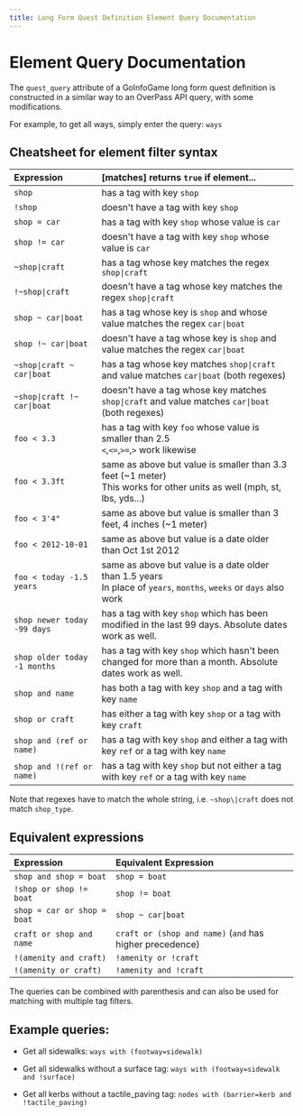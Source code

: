 ```yaml
---
title: Long Form Quest Definition Element Query Documentation
---
```


# Element Query Documentation

The `quest_query` attribute of a GoInfoGame long form quest definition is constructed in a similar way to an OverPass API query, with some modifications.

For example, to get all ways, simply enter the query: `ways`

## Cheatsheet for element filter syntax

| Expression                   | [matches] returns `true` if element...                                                                                    |
|:-----------------------------|:--------------------------------------------------------------------------------------------------------------------------|
| `shop`                       | has a tag with key `shop`                                                                                                 |
| `!shop`                      | doesn't have a tag with key `shop`                                                                                        |
| `shop = car`                 | has a tag with key `shop` whose value is `car`                                                                            |
| `shop != car`                | doesn't have a tag with key `shop` whose value is `car`                                                                   |
| `~shop\|craft`               | has a tag whose key matches the regex `shop\|craft`                                                                       |
| `!~shop\|craft`              | doesn't have a tag whose key matches the regex `shop\|craft`                                                              |
| `shop ~ car\|boat`           | has a tag whose key is `shop` and whose value matches the regex `car\|boat`                                               |
| `shop !~ car\|boat`          | doesn't have a tag whose key is `shop` and value matches the regex `car\|boat`                                            |
| `~shop\|craft ~ car\|boat`   | has a tag whose key matches `shop\|craft` and value matches `car\|boat` (both regexes)                                    |
| `~shop\|craft !~ car\|boat`  | doesn't have a tag whose key matches `shop\|craft` and value matches `car\|boat` (both regexes)                           |
| `foo < 3.3`                  | has a tag with key `foo` whose value is smaller than 2.5<br/>`<`,`<=`,`>=`,`>` work likewise                              |
| `foo < 3.3ft`                | same as above but value is smaller than 3.3 feet (~1 meter)<br/>This works for other units as well (mph, st, lbs, yds...) |
| `foo < 3'4"`                 | same as above but value is smaller than 3 feet, 4 inches (~1 meter)                                                       |
| `foo < 2012-10-01`           | same as above but value is a date older than Oct 1st 2012                                                                 |
| `foo < today -1.5 years`     | same as above but value is a date older than 1.5 years<br/>In place of `years`, `months`, `weeks` or `days` also work     |
| `shop newer today -99 days`  | has a tag with key `shop` which has been modified in the last 99 days. Absolute dates work as well.                       |
| `shop older today -1 months` | has a tag with key `shop` which hasn't been changed for more than a month. Absolute dates work as well.                   |
| `shop and name`              | has both a tag with key `shop` and a tag with key `name`                                                                  |
| `shop or craft`              | has either a tag with key `shop` or a tag with key `craft`                                                                |
| `shop and (ref or name)`     | has a tag with key `shop` and either a tag with key `ref` or a tag with key `name`                                        |
| `shop and !(ref or name)`    | has a tag with key `shop` but not either a tag with key `ref` or a tag with key `name`                                    |

Note that regexes have to match the whole string, i.e. `~shop\|craft` does not match `shop_type`.

## Equivalent expressions

| Expression                  | Equivalent Expression                                    |
|:----------------------------|:---------------------------------------------------------|
| `shop and shop = boat`      | `shop = boat`                                            |
| `!shop or shop != boat`     | `shop != boat`                                           |
| `shop = car or shop = boat` | `shop ~ car\|boat`                                       |
| `craft or shop and name`    | `craft or (shop and name)` (`and` has higher precedence) |
| `!(amenity and craft)`      | `!amenity or !craft`                                     |
| `!(amenity or craft)`       | `!amenity and !craft`                                    |

The queries can be combined with parenthesis and can also be used for matching with multiple tag filters.

## Example queries:

- Get all sidewalks: `ways with (footway=sidewalk)`

- Get all sidewalks without a surface tag: `ways with (footway=sidewalk and !surface)`

- Get all kerbs without a tactile_paving tag: `nodes with (barrier=kerb and !tactile_paving)`
